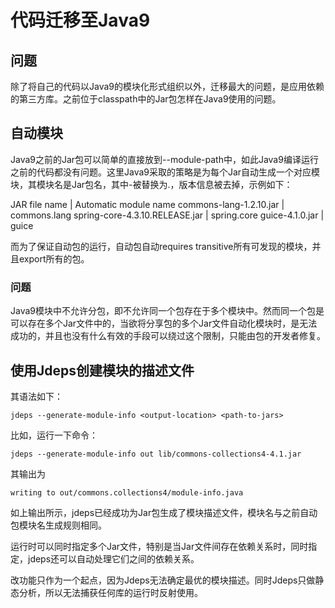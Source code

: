 # 代码迁移至Java9

## 问题
除了将自己的代码以Java9的模块化形式组织以外，迁移最大的问题，是应用依赖的第三方库。之前位于classpath中的Jar包怎样在Java9使用的问题。

## 自动模块
Java9之前的Jar包可以简单的直接放到--module-path中，如此Java9编译运行之前的代码都没有问题。这里Java9采取的策略是为每个Jar自动生成一个对应模块，其模块名是Jar包名，其中-被替换为.，版本信息被去掉，示例如下：

JAR file name | Automatic module name
commons-lang-1.2.10.jar | commons.lang
spring-core-4.3.10.RELEASE.jar | spring.core
guice-4.1.0.jar | guice

而为了保证自动包的运行，自动包自动requires transitive所有可发现的模块，并且export所有的包。

### 问题
Java9模块中不允许分包，即不允许同一个包存在于多个模块中。然而同一个包是可以存在多个Jar文件中的，当欲将分享包的多个Jar文件自动化模块时，是无法成功的，并且也没有什么有效的手段可以绕过这个限制，只能由包的开发者修复。

## 使用Jdeps创建模块的描述文件
其语法如下：
```
jdeps --generate-module-info <output-location> <path-to-jars>
```
比如，运行一下命令：
```
jdeps --generate-module-info out lib/commons-collections4-4.1.jar
```
其输出为
```
writing to out/commons.collections4/module-info.java
```
如上输出所示，jdeps已经成功为Jar包生成了模块描述文件，模块名与之前自动包模块名生成规则相同。

运行时可以同时指定多个Jar文件，特别是当Jar文件间存在依赖关系时，同时指定，jdeps还可以自动处理它们之间的依赖关系。

改功能只作为一个起点，因为Jdeps无法确定最优的模块描述。同时Jdeps只做静态分析，所以无法捕获任何库的运行时反射使用。
